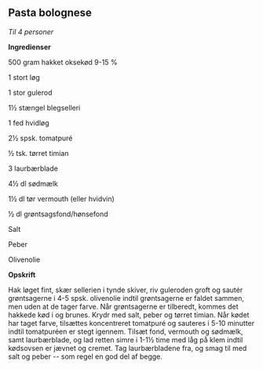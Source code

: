 ## Pasta bolognese

*Til 4 personer*

**Ingredienser**

500 gram hakket oksekød 9-15 %

1 stort løg

1 stor gulerod

1½ stængel blegselleri

1 fed hvidløg

2½ spsk. tomatpuré

½ tsk. tørret timian

3 laurbærblade

4½ dl sødmælk

1½ dl tør vermouth (eller hvidvin)

½ dl grøntsagsfond/hønsefond

Salt

Peber

Olivenolie

**Opskrift**

Hak løget fint, skær sellerien i tynde skiver, riv guleroden groft og
sautér grøntsagerne i 4-5 spsk. olivenolie indtil grøntsagerne er faldet
sammen, men uden at de tager farve. Når grøntsagerne er tilberedt,
kommes det hakkede kød i og brunes. Krydr med salt, peber og tørret
timian. Når kødet har taget farve, tilsættes koncentreret tomatpuré og
sauteres i 5-10 minutter indtil tomatpuréen er stegt igennem. Tilsæt
fond, vermouth og sødmælk, samt laurbærblade, og lad retten simre i 1-1½
time med låg på klem indtil kødsovsen er jævnet og cremet. Tag
laurbærbladene fra, og smag til med salt og peber -- som regel en god
del af begge.

